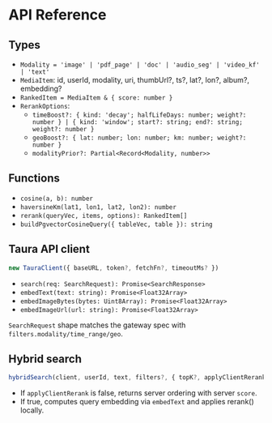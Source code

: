 # API Reference

## Types
- `Modality = 'image' | 'pdf_page' | 'doc' | 'audio_seg' | 'video_kf' | 'text'`
- `MediaItem`: id, userId, modality, uri, thumbUrl?, ts?, lat?, lon?, album?, embedding?
- `RankedItem = MediaItem & { score: number }`
- `RerankOptions`:
  - `timeBoost?: { kind: 'decay'; halfLifeDays: number; weight?: number } | { kind: 'window'; start?: string; end?: string; weight?: number }`
  - `geoBoost?: { lat: number; lon: number; km: number; weight?: number }`
  - `modalityPrior?: Partial<Record<Modality, number>>`

## Functions
- `cosine(a, b): number`
- `haversineKm(lat1, lon1, lat2, lon2): number`
- `rerank(queryVec, items, options): RankedItem[]`
- `buildPgvectorCosineQuery({ tableVec, table }): string`

## Taura API client
```ts
new TauraClient({ baseURL, token?, fetchFn?, timeoutMs? })
```
- `search(req: SearchRequest): Promise<SearchResponse>`
- `embedText(text: string): Promise<Float32Array>`
- `embedImageBytes(bytes: Uint8Array): Promise<Float32Array>`
- `embedImageUrl(url: string): Promise<Float32Array>`

`SearchRequest` shape matches the gateway spec with `filters.modality/time_range/geo`.

## Hybrid search
```ts
hybridSearch(client, userId, text, filters?, { topK?, applyClientRerank?, ...rerankOptions })
```
- If `applyClientRerank` is false, returns server ordering with server `score`.
- If true, computes query embedding via `embedText` and applies rerank() locally.

